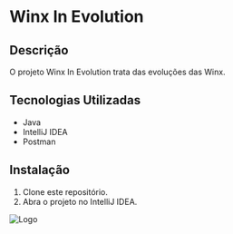 # Winx In Evolution

## Descrição
O projeto Winx In Evolution trata das evoluções das Winx.

## Tecnologias Utilizadas
- Java
- IntelliJ IDEA
- Postman

## Instalação
1. Clone este repositório.
2. Abra o projeto no IntelliJ IDEA.

![Logo](https://upload.wikimedia.org/wikipedia/commons/thumb/5/59/Winx_%28logo%29.svg/800px-Winx_%28logo%29.svg.png)
